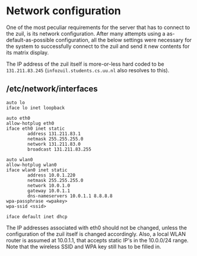 # Network configuration

One of the most peculiar requirements for the server that has to connect to the zuil, is its network configuration. After many attempts using a as-default-as-possible configuration, all the below settings were necessary for the system to successfully connect to the zuil and send it new contents for its matrix display.

The IP address of the zuil itself is more-or-less hard coded to be `131.211.83.245` (`infozuil.students.cs.uu.nl` also resolves to this).

## /etc/network/interfaces
```
auto lo
iface lo inet loopback

auto eth0
allow-hotplug eth0
iface eth0 inet static
        address 131.211.83.1
        netmask 255.255.255.0
        network 131.211.83.0
        broadcast 131.211.83.255

auto wlan0
allow-hotplug wlan0
iface wlan0 inet static
        address 10.0.1.220
        netmask 255.255.255.0
        network 10.0.1.0
        gateway 10.0.1.1
        dns-nameservers 10.0.1.1 8.8.8.8
wpa-passphrase <wpakey>
wpa-ssid <ssid>

iface default inet dhcp
```
The IP addresses associated with eth0 should not be changed, unless the configuration of the zuil itself is changed accordingly.
Also, a local WLAN router is assumed at 10.0.1.1, that accepts static IP's in the 10.0.0/24 range.
Note that the wireless SSID and WPA key still has to be filled in.
